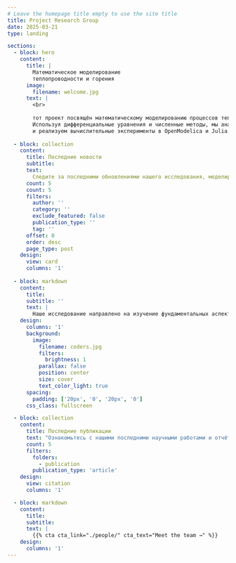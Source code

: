 ```yaml
---
# Leave the homepage title empty to use the site title
title: Project Research Group
date: 2025-03-21
type: landing

sections:
  - block: hero
    content:
      title: |
        Математическое моделирование
        теплопроводности и горения
      image:
        filename: welcome.jpg
      text: |
        <br>
        
        тот проект посвящён математическому моделированию процессов теплопроводности и детерминированного горения. 
        Используя дифференциальные уравнения и численные методы, мы анализируем различные режимы горения 
        и реализуем вычислительные эксперименты в OpenModelica и Julia.
  
  - block: collection
    content:
      title: Последние новости
      subtitle:
      text:
        Следите за последними обновлениями нашего исследования, моделирования и результатов по теплопроводности и горению.
      count: 5
      count: 5
      filters:
        author: ''
        category: ''
        exclude_featured: false
        publication_type: ''
        tag: ''
      offset: 0
      order: desc
      page_type: post
    design:
      view: card
      columns: '1'
  
  - block: markdown
    content:
      title:
      subtitle: ''
      text: |
        Наше исследование направлено на изучение фундаментальных аспектов теплопередачи и горения, а также применение численных методов для моделирования различных режимов.
    design:
      columns: '1'
      background:
        image: 
          filename: coders.jpg
          filters:
            brightness: 1
          parallax: false
          position: center
          size: cover
          text_color_light: true
      spacing:
        padding: ['20px', '0', '20px', '0']
      css_class: fullscreen

  - block: collection
    content:
      title: Последние публикации
      text: "Ознакомьтесь с нашими последними научными работами и отчётами по моделированию теплопроводности и горения."
      count: 5
      filters:
        folders:
          - publication
        publication_type: 'article'
    design:
      view: citation
      columns: '1'

  - block: markdown
    content:
      title:
      subtitle:
      text: |
        {{% cta cta_link="./people/" cta_text="Meet the team →" %}}
    design:
      columns: '1'
---
```

